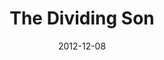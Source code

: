 ---
layout: message
category: message
series: "The Awaited Son"
title: "The Dividing Son"
date: 2012-12-08
audio-description: "Brian Tome talks about how Jesus' birth brought division."
audio: "http://www.crossroads.net/players/media/hq/awaitedson03.mp3"
audio-title: "The Dividing Son"
audio-duration: "46&#58;05"
program-description: "Program WK3 - Awaited Son"
program: "http://www.crossroads.net/players/media/hq/12_8-9_12Program_LO.pdf"
program-title: "The Dividing Son"
video-description: "Brian Tome talks about how Jesus' birth brought division."
video-title: "The Dividing Son"
video: "https://s3.amazonaws.com/crossroadsvideomessages/awaitedson03.mp4"
---